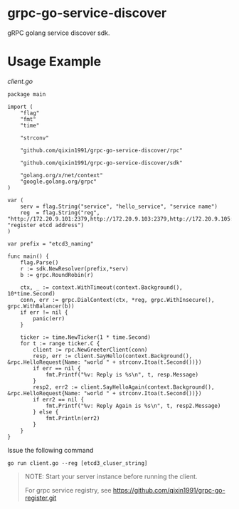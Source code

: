 # grpc-go-service-discover

gRPC golang service discover sdk.

# Usage Example

_client.go_

```golang
package main

import (
	"flag"
	"fmt"
	"time"

	"strconv"

	"github.com/qixin1991/grpc-go-service-discover/rpc"

	"github.com/qixin1991/grpc-go-service-discover/sdk"

	"golang.org/x/net/context"
	"google.golang.org/grpc"
)

var (
	serv = flag.String("service", "hello_service", "service name")
	reg  = flag.String("reg", "http://172.20.9.101:2379,http://172.20.9.103:2379,http://172.20.9.105:2379", "register etcd address")
)

var prefix = "etcd3_naming"

func main() {
	flag.Parse()
	r := sdk.NewResolver(prefix,*serv)
	b := grpc.RoundRobin(r)

	ctx, _ := context.WithTimeout(context.Background(), 10*time.Second)
	conn, err := grpc.DialContext(ctx, *reg, grpc.WithInsecure(), grpc.WithBalancer(b))
	if err != nil {
		panic(err)
	}

	ticker := time.NewTicker(1 * time.Second)
	for t := range ticker.C {
		client := rpc.NewGreeterClient(conn)
		resp, err := client.SayHello(context.Background(), &rpc.HelloRequest{Name: "world " + strconv.Itoa(t.Second())})
		if err == nil {
			fmt.Printf("%v: Reply is %s\n", t, resp.Message)
		}
		resp2, err2 := client.SayHelloAgain(context.Background(), &rpc.HelloRequest{Name: "world " + strconv.Itoa(t.Second())})
		if err2 == nil {
			fmt.Printf("%v: Reply Again is %s\n", t, resp2.Message)
		} else {
			fmt.Println(err2)
		}
	}
}

```

Issue the following command

```shell
go run client.go --reg [etcd3_cluser_string]
```

> NOTE: Start your server instance before running the client.
>
> For grpc service registry, see https://github.com/qixin1991/grpc-go-register.git